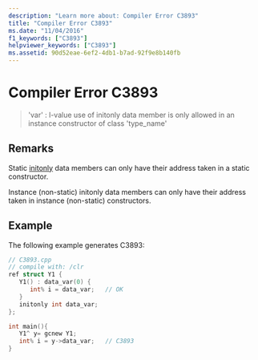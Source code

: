 ```yaml
---
description: "Learn more about: Compiler Error C3893"
title: "Compiler Error C3893"
ms.date: "11/04/2016"
f1_keywords: ["C3893"]
helpviewer_keywords: ["C3893"]
ms.assetid: 90d52eae-6ef2-4db1-b7ad-92f9e8b140fb
---
```

# Compiler Error C3893

> 'var' : l-value use of initonly data member is only allowed in an instance constructor of class 'type_name'

## Remarks

Static [initonly](../../dotnet/initonly-cpp-cli.md) data members can only have their address taken in a static constructor.

Instance (non-static) initonly data members can only have their address taken in instance (non-static) constructors.

## Example

The following example generates C3893:

```cpp
// C3893.cpp
// compile with: /clr
ref struct Y1 {
   Y1() : data_var(0) {
      int% i = data_var;   // OK
   }
   initonly int data_var;
};

int main(){
   Y1^ y= gcnew Y1;
   int% i = y->data_var;   // C3893
}
```
